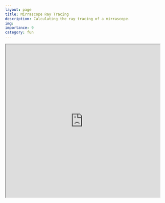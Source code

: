 ```yaml
---
layout: page
title: Mirrascope Ray Tracing
description: Calculating the ray tracing of a mirrascope.
img:
importance: 9
category: fun
---
```


<iframe
  src="https://github.com/BsaibesT/Microscope_notebook/blob/main/ParabolicMirrorSim_v2.html"
  width="100%"
  height="500px"
>
</iframe>